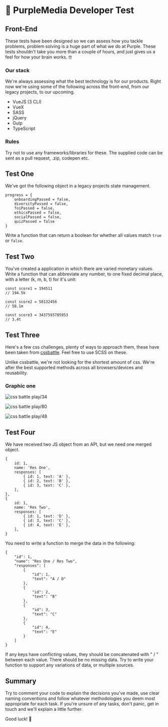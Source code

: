 # :wave: PurpleMedia Developer Test

## Front-End

These tests have been designed so we can assess how you tackle problems, problem solving is a huge part of what we do at Purple. These tests shouldn't take you more than a couple of hours, and just gives us a feel for how your brain works. :nerd_face:

### Our stack

We're always assessing what the best technology is for our products. Right now we're using some of the following across the front-end, from our legacy projects, to our upcoming.
* VueJS (3 CLI)
* VueX
* SASS
* jQuery
* Gulp
* TypeScript

### Rules

Try not to use any frameworks/libraries for these. The supplied code can be sent as a pull request, .zip, codepen etc.

## Test One

We've got the following object in a legacy projects state management.
```
progress = {
    onboardingPassed = false,
    diversityPassed = false,
    foiPassed = false,
    ethicsPassed = false,
    socialPassed = false,
    quizPassed = false
}
```

Write a function that can return a boolean for whether all values match `true` or `false`.

## Test Two

You've created a application in which there are varied monetary values. Write a function that can abbreviate any number, to one fixed decimal place, with a letter (k, m, b, t) for it's unit:

```
const score1 = 194511
// 194.5k

const score2 = 58132456
// 58.1m

const score3 = 3437593785953
// 3.4t
```

## Test Three

Here's a few css challenges, plenty of ways to approach them, these have been taken from [cssbattle](https://cssbattle.dev). Feel free to use SCSS on these. 

Unlike cssbattle, we're not looking for the shortest amount of css. We're after the best supported methods across all browsers/devices and reusability.

### Graphic one

![css battle play/34](https://cssbattle.dev/targets/34.png)

![css battle play/80](https://cssbattle.dev/targets/80.png)

![css battle play/48](https://cssbattle.dev/targets/48.png)

## Test Four

We have received two JS object from an API, but we need one merged object.
```
{
    id: 1,
    name: 'Res One',
    responses: [
        { id: 1, text: 'A' },
        { id: 2, text: 'B' },
        { id: 3, text: 'C' },
    ],
},
{
    id: 1,
    name: 'Res Two',
    responses: [
        { id: 1, text: 'D' },
        { id: 3, text: 'C' },
        { id: 4, text: 'E' },
    ],
}
```

You need to write a function to merge the data in the following:
```
{
    "id": 1,
    "name": "Res One / Res Two",
    "responses": [
        {
            "id": 1,
            "text": "A / D"
        },
        {
            "id": 2,
            "text": "B"
        },
        {
            "id": 3,
            "text": "C"
        },
        {
            "id": 4,
            "text": "E"
        }
    ]
}
```

If any keys have conflicting values, they should be concatenated with " / " between each value. There should be no missing data. Try to write your function to support any variations of data, or multiple sources.

## Summary

Try to comment your code to explain the decisions you've made, use clear naming conventions and follow whatever methodologies you deem most appropriate for each task. If you're unsure of any tasks, don't panic, get in touch and we'll explain a little further.

Good luck! :crossed_fingers:
